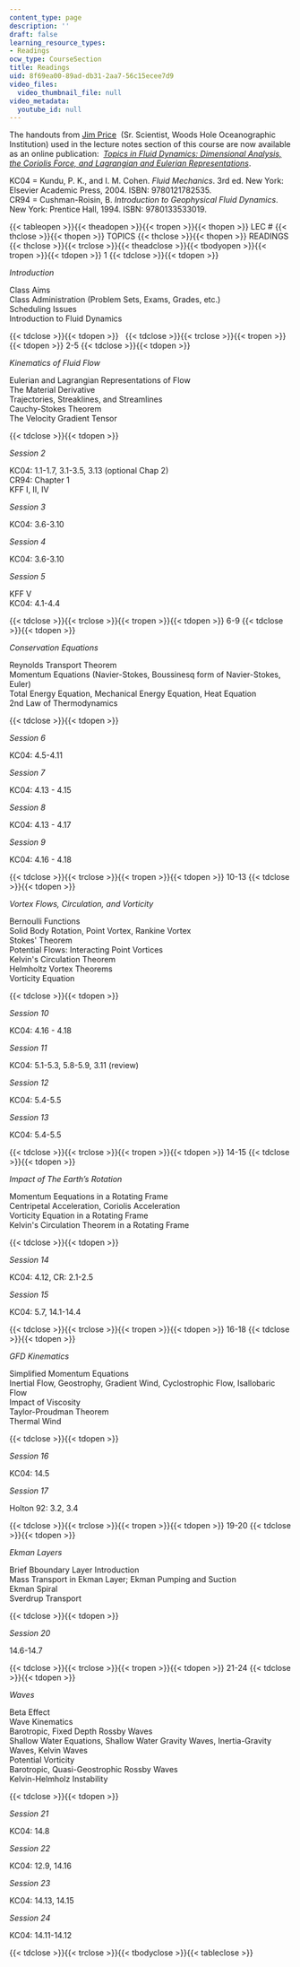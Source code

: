 ```yaml
---
content_type: page
description: ''
draft: false
learning_resource_types:
- Readings
ocw_type: CourseSection
title: Readings
uid: 8f69ea00-89ad-db31-2aa7-56c15ecee7d9
video_files:
  video_thumbnail_file: null
video_metadata:
  youtube_id: null
---
```

The handouts from [Jim Price](http://www.whoi.edu/sbl/liteSite.do?litesiteid=8232)  (Sr. Scientist, Woods Hole Oceanographic Institution) used in the lecture notes section of this course are now available as an online publication:  [_Topics in Fluid Dynamics: Dimensional Analysis, the Coriolis Force, and Lagrangian and Eulerian Representations_](/courses/res-12-001-topics-in-fluid-dynamics-spring-2010).

KC04 = Kundu, P. K., and I. M. Cohen. _Fluid Mechanics_. 3rd ed. New York: Elsevier Academic Press, 2004. ISBN: 9780121782535.   
CR94 = Cushman-Roisin, B. _Introduction to Geophysical Fluid Dynamics_. New York: Prentice Hall, 1994. ISBN: 9780133533019.

{{< tableopen >}}{{< theadopen >}}{{< tropen >}}{{< thopen >}}
LEC #
{{< thclose >}}{{< thopen >}}
TOPICS
{{< thclose >}}{{< thopen >}}
READINGS
{{< thclose >}}{{< trclose >}}{{< theadclose >}}{{< tbodyopen >}}{{< tropen >}}{{< tdopen >}}
1
{{< tdclose >}}{{< tdopen >}}

_Introduction_

Class Aims   
Class Administration (Problem Sets, Exams, Grades, etc.)   
Scheduling Issues   
Introduction to Fluid Dynamics

{{< tdclose >}}{{< tdopen >}}
 
{{< tdclose >}}{{< trclose >}}{{< tropen >}}{{< tdopen >}}
2-5
{{< tdclose >}}{{< tdopen >}}

_Kinematics of Fluid Flow_

Eulerian and Lagrangian Representations of Flow   
The Material Derivative   
Trajectories, Streaklines, and Streamlines   
Cauchy-Stokes Theorem   
The Velocity Gradient Tensor

{{< tdclose >}}{{< tdopen >}}

_Session 2_

KC04: 1.1-1.7, 3.1-3.5, 3.13 (optional Chap 2)   
CR94: Chapter 1   
KFF I, II, IV

_Session 3_

KC04: 3.6-3.10

_Session 4_

KC04: 3.6-3.10

_Session 5_

KFF V   
KC04: 4.1-4.4

{{< tdclose >}}{{< trclose >}}{{< tropen >}}{{< tdopen >}}
6-9
{{< tdclose >}}{{< tdopen >}}

_Conservation Equations_

Reynolds Transport Theorem   
Momentum Equations (Navier-Stokes, Boussinesq form of Navier-Stokes, Euler)   
Total Energy Equation, Mechanical Energy Equation, Heat Equation   
2nd Law of Thermodynamics

{{< tdclose >}}{{< tdopen >}}

_Session 6_

KC04: 4.5-4.11

_Session 7_

KC04: 4.13 - 4.15

_Session 8_

KC04: 4.13 - 4.17

_Session 9_

KC04: 4.16 - 4.18

{{< tdclose >}}{{< trclose >}}{{< tropen >}}{{< tdopen >}}
10-13
{{< tdclose >}}{{< tdopen >}}

_Vortex Flows, Circulation, and Vorticity_

Bernoulli Functions   
Solid Body Rotation, Point Vortex, Rankine Vortex   
Stokes' Theorem   
Potential Flows: Interacting Point Vortices   
Kelvin's Circulation Theorem   
Helmholtz Vortex Theorems   
Vorticity Equation

{{< tdclose >}}{{< tdopen >}}

_Session 10_

KC04: 4.16 - 4.18

_Session 11_

KC04: 5.1-5.3, 5.8-5.9, 3.11 (review)

_Session 12_

KC04: 5.4-5.5

_Session 13_

KC04: 5.4-5.5

{{< tdclose >}}{{< trclose >}}{{< tropen >}}{{< tdopen >}}
14-15
{{< tdclose >}}{{< tdopen >}}

_Impact of The Earth’s Rotation_

Momentum Eequations in a Rotating Frame   
Centripetal Acceleration, Coriolis Acceleration   
Vorticity Equation in a Rotating Frame   
Kelvin's Circulation Theorem in a Rotating Frame

{{< tdclose >}}{{< tdopen >}}

_Session 14_

KC04: 4.12, CR: 2.1-2.5

_Session 15_

KC04: 5.7, 14.1-14.4

{{< tdclose >}}{{< trclose >}}{{< tropen >}}{{< tdopen >}}
16-18
{{< tdclose >}}{{< tdopen >}}

_GFD Kinematics_

Simplified Momentum Equations   
Inertial Flow, Geostrophy, Gradient Wind, Cyclostrophic Flow, Isallobaric Flow   
Impact of Viscosity   
Taylor-Proudman Theorem   
Thermal Wind

{{< tdclose >}}{{< tdopen >}}

_Session 16_

KC04: 14.5

_Session 17_

Holton 92: 3.2, 3.4

{{< tdclose >}}{{< trclose >}}{{< tropen >}}{{< tdopen >}}
19-20
{{< tdclose >}}{{< tdopen >}}

_Ekman Layers_

Brief Bboundary Layer Introduction   
Mass Transport in Ekman Layer; Ekman Pumping and Suction   
Ekman Spiral   
Sverdrup Transport

{{< tdclose >}}{{< tdopen >}}

_Session 20_

14.6-14.7

{{< tdclose >}}{{< trclose >}}{{< tropen >}}{{< tdopen >}}
21-24
{{< tdclose >}}{{< tdopen >}}

_Waves_

Beta Effect   
Wave Kinematics   
Barotropic, Fixed Depth Rossby Waves   
Shallow Water Equations, Shallow Water Gravity Waves, Inertia-Gravity Waves, Kelvin Waves   
Potential Vorticity   
Barotropic, Quasi-Geostrophic Rossby Waves   
Kelvin-Helmholz Instability

{{< tdclose >}}{{< tdopen >}}

_Session 21_

KC04: 14.8

_Session 22_

KC04: 12.9, 14.16

_Session 23_

KC04: 14.13, 14.15

_Session 24_

KC04: 14.11-14.12

{{< tdclose >}}{{< trclose >}}{{< tbodyclose >}}{{< tableclose >}}
